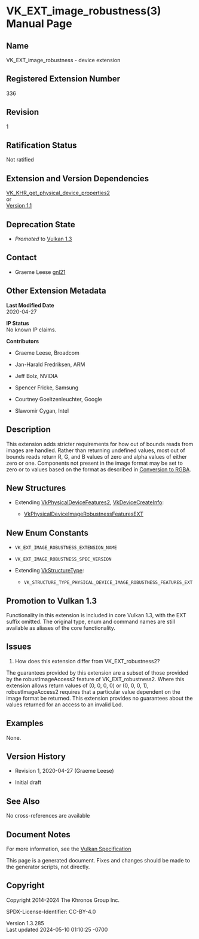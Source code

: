 # VK_EXT_image_robustness(3) Manual Page

## Name

VK_EXT_image_robustness - device extension



## <a href="#_registered_extension_number" class="anchor"></a>Registered Extension Number

336

## <a href="#_revision" class="anchor"></a>Revision

1

## <a href="#_ratification_status" class="anchor"></a>Ratification Status

Not ratified

## <a href="#_extension_and_version_dependencies" class="anchor"></a>Extension and Version Dependencies

[VK_KHR_get_physical_device_properties2](https://registry.khronos.org/vulkan/specs/1.3-extensions/man/html/VK_KHR_get_physical_device_properties2.html)  
or  
[Version 1.1](#versions-1.1)  

## <a href="#_deprecation_state" class="anchor"></a>Deprecation State

- *Promoted* to <a
  href="https://registry.khronos.org/vulkan/specs/1.3-extensions/html/vkspec.html#versions-1.3-promotions"
  target="_blank" rel="noopener">Vulkan 1.3</a>

## <a href="#_contact" class="anchor"></a>Contact

- Graeme Leese <a
  href="https://github.com/KhronosGroup/Vulkan-Docs/issues/new?body=%5BVK_EXT_image_robustness%5D%20@gnl21%0A*Here%20describe%20the%20issue%20or%20question%20you%20have%20about%20the%20VK_EXT_image_robustness%20extension*"
  target="_blank" rel="nofollow noopener"><em></em>gnl21</a>

## <a href="#_other_extension_metadata" class="anchor"></a>Other Extension Metadata

**Last Modified Date**  
2020-04-27

**IP Status**  
No known IP claims.

**Contributors**  
- Graeme Leese, Broadcom

- Jan-Harald Fredriksen, ARM

- Jeff Bolz, NVIDIA

- Spencer Fricke, Samsung

- Courtney Goeltzenleuchter, Google

- Slawomir Cygan, Intel

## <a href="#_description" class="anchor"></a>Description

This extension adds stricter requirements for how out of bounds reads
from images are handled. Rather than returning undefined values, most
out of bounds reads return R, G, and B values of zero and alpha values
of either zero or one. Components not present in the image format may be
set to zero or to values based on the format as described in <a
href="https://registry.khronos.org/vulkan/specs/1.3-extensions/html/vkspec.html#textures-conversion-to-rgba"
target="_blank" rel="noopener">Conversion to RGBA</a>.

## <a href="#_new_structures" class="anchor"></a>New Structures

- Extending [VkPhysicalDeviceFeatures2](https://registry.khronos.org/vulkan/specs/1.3-extensions/man/html/VkPhysicalDeviceFeatures2.html),
  [VkDeviceCreateInfo](https://registry.khronos.org/vulkan/specs/1.3-extensions/man/html/VkDeviceCreateInfo.html):

  - [VkPhysicalDeviceImageRobustnessFeaturesEXT](https://registry.khronos.org/vulkan/specs/1.3-extensions/man/html/VkPhysicalDeviceImageRobustnessFeaturesEXT.html)

## <a href="#_new_enum_constants" class="anchor"></a>New Enum Constants

- `VK_EXT_IMAGE_ROBUSTNESS_EXTENSION_NAME`

- `VK_EXT_IMAGE_ROBUSTNESS_SPEC_VERSION`

- Extending [VkStructureType](https://registry.khronos.org/vulkan/specs/1.3-extensions/man/html/VkStructureType.html):

  - `VK_STRUCTURE_TYPE_PHYSICAL_DEVICE_IMAGE_ROBUSTNESS_FEATURES_EXT`

## <a href="#_promotion_to_vulkan_1_3" class="anchor"></a>Promotion to Vulkan 1.3

Functionality in this extension is included in core Vulkan 1.3, with the
EXT suffix omitted. The original type, enum and command names are still
available as aliases of the core functionality.

## <a href="#_issues" class="anchor"></a>Issues

1.  How does this extension differ from VK_EXT_robustness2?

The guarantees provided by this extension are a subset of those provided
by the robustImageAccess2 feature of VK_EXT_robustness2. Where this
extension allows return values of (0, 0, 0, 0) or (0, 0, 0, 1),
robustImageAccess2 requires that a particular value dependent on the
image format be returned. This extension provides no guarantees about
the values returned for an access to an invalid Lod.

## <a href="#_examples" class="anchor"></a>Examples

None.

## <a href="#_version_history" class="anchor"></a>Version History

- Revision 1, 2020-04-27 (Graeme Leese)

- Initial draft

## <a href="#_see_also" class="anchor"></a>See Also

No cross-references are available

## <a href="#_document_notes" class="anchor"></a>Document Notes

For more information, see the <a
href="https://registry.khronos.org/vulkan/specs/1.3-extensions/html/vkspec.html#VK_EXT_image_robustness"
target="_blank" rel="noopener">Vulkan Specification</a>

This page is a generated document. Fixes and changes should be made to
the generator scripts, not directly.

## <a href="#_copyright" class="anchor"></a>Copyright

Copyright 2014-2024 The Khronos Group Inc.

SPDX-License-Identifier: CC-BY-4.0

Version 1.3.285  
Last updated 2024-05-10 01:10:25 -0700
